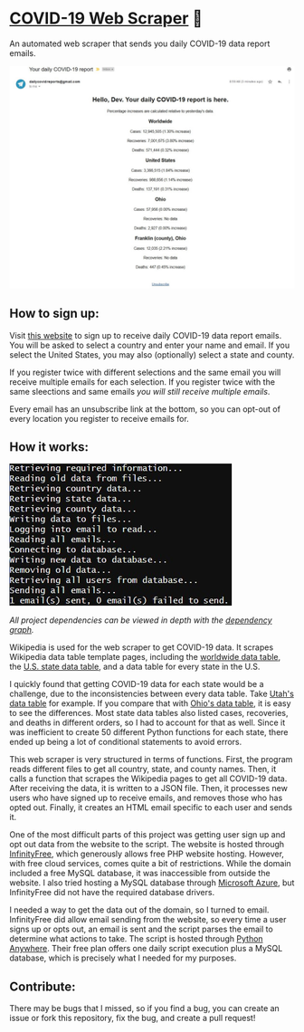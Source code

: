 # [COVID-19 Web Scraper](http://covid19reports.epizy.com/) :email:
An automated web scraper that sends you daily COVID-19 data report emails.

![Email](images/email-screenshot.jpg)

## How to sign up:
Visit [this website](http://covid19reports.epizy.com/) to sign up to receive daily COVID-19 data report emails. You will be asked to select a country and enter your name and email. If you select the United States, you may also (optionally) select a state and county.  
  
If you register twice with different selections and the same email you will receive multiple emails for each selection. If you register twice with the same sleections and same emails *you will still receive multiple emails*.  
  
Every email has an unsubscribe link at the bottom, so you can opt-out of every location you register to receive emails for.

## How it works:

![Script](images/terminal-screenshot.jpg)

*All project dependencies can be viewed in depth with the [dependency graph](https://github.com/dvptl68/covid-scraper/network/dependencies).*

Wikipedia is used for the web scraper to get COVID-19 data. It scrapes Wikipedia data table template pages, including the [worldwide data table](https://en.wikipedia.org/wiki/Template:COVID-19_pandemic_data), the [U.S. state data table](https://en.wikipedia.org/wiki/Template:COVID-19_pandemic_data/United_States_medical_cases_by_state), and a data table for every state in the U.S.
  
I quickly found that getting COVID-19 data for each state would be a challenge, due to the inconsistencies between every data table. Take [Utah's data table](https://en.wikipedia.org/wiki/Template:COVID-19_pandemic_data/Utah_medical_cases_by_county) for example. If you compare that with [Ohio's data table](https://en.wikipedia.org/wiki/Template:COVID-19_pandemic_data/Ohio_medical_cases_by_county), it is easy to see the differences. Most state data tables also listed cases, recoveries, and deaths in different orders, so I had to account for that as well. Since it was inefficient to create 50 different Python functions for each state, there ended up being a lot of conditional statements to avoid errors.

This web scraper is very structured in terms of functions. First, the program reads different files to get all country, state, and county names. Then, it calls a function that scrapes the Wikipedia pages to get all COVID-19 data. After receiving the data, it is written to a JSON file. Then, it processes new users who have signed up to receive emails, and removes those who has opted out. Finally, it creates an HTML email specific to each user and sends it.

One of the most difficult parts of this project was getting user sign up and opt out data from the website to the script. The website is hosted through [InfinityFree](https://infinityfree.net/), which generously allows free PHP website hosting. However, with free cloud services, comes quite a bit of restrictions. While the domain included a free MySQL database, it was inaccessible from outside the website. I also tried hosting a MySQL database through [Microsoft Azure](https://azure.microsoft.com), but InfinityFree did not have the required database drivers.  

I needed a way to get the data out of the domain, so I turned to email. InfinityFree did allow email sending from the website, so every time a user signs up or opts out, an email is sent and the script parses the email to determine what actions to take. The script is hosted through [Python Anywhere](https://www.pythonanywhere.com/). Their free plan offers one daily script execution plus a MySQL database, which is precisely what I needed for my purposes.

## Contribute:
There may be bugs that I missed, so if you find a bug, you can create an issue or fork this repository, fix the bug, and create a pull request!
